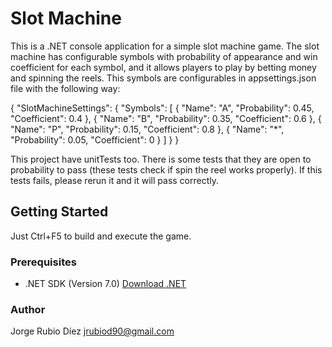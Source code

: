 # Slot Machine 

This is a .NET console application for a simple slot machine game. The slot machine has configurable symbols with 
probability of appearance and win coefficient for each symbol, and it allows players to play by betting money and spinning the reels. This symbols are configurables in appsettings.json file with the following way:

{
  "SlotMachineSettings": {
    "Symbols": [
      {
        "Name": "A",
        "Probability": 0.45,
        "Coefficient": 0.4
      },
      {
        "Name": "B",
        "Probability": 0.35,
        "Coefficient": 0.6
      },
      {
        "Name": "P",
        "Probability": 0.15,
        "Coefficient": 0.8
      },
      {
        "Name": "*",
        "Probability": 0.05,
        "Coefficient": 0
      }
    ]
  }
}

This project have unitTests too. There is some tests that they are open to probability to pass (these tests check if spin the reel works properly). If this tests fails, please rerun it and it will pass correctly.

## Getting Started

Just Ctrl+F5 to build and execute the game.

### Prerequisites

- .NET SDK (Version 7.0) [Download .NET](https://dotnet.microsoft.com/download)

### Author

Jorge Rubio Díez
jrubiod90@gmail.com
